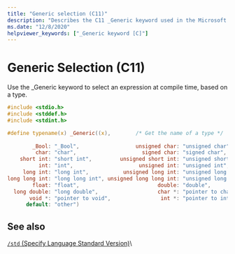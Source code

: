 ```yaml
---
title: "Generic selection (C11)"
description: "Describes the C11 _Generic keyword used in the Microsoft Visual C compiler"
ms.date: "12/8/2020"
helpviewer_keywords: ["_Generic keyword [C]"]
---
```


# Generic Selection (C11)

Use the _Generic keyword to select an expression at compile time, based on a type. 

```c
#include <stdio.h>
#include <stddef.h>
#include <stdint.h>

#define typename(x) _Generic((x),        /* Get the name of a type */             \
                                                                                  \
        _Bool: "_Bool",                  unsigned char: "unsigned char",          \
         char: "char",                     signed char: "signed char",            \
    short int: "short int",         unsigned short int: "unsigned short int",     \
          int: "int",                     unsigned int: "unsigned int",           \
     long int: "long int",           unsigned long int: "unsigned long int",      \
long long int: "long long int", unsigned long long int: "unsigned long long int", \
        float: "float",                         double: "double",                 \
  long double: "long double",                   char *: "pointer to char",        \
       void *: "pointer to void",                int *: "pointer to int",         \
      default: "other")
```

## See also

[`/std` (Specify Language Standard Version)](../build/reference/std-specify-language-standard-version.md)\